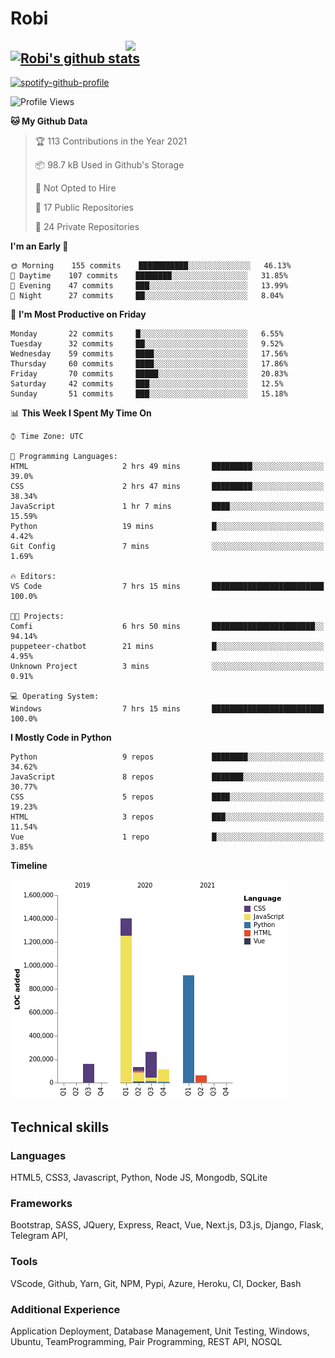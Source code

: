 # Robi

<img align='right' src='https://thumbs.gfycat.com/BleakGorgeousAmoeba-size_restricted.gif' width='320'>

[![Robi's github stats](https://github-readme-stats-lime-theta.vercel.app/api?username=robimez&count_private=true&show_icons=true&theme=dark)](https://github.com/RobiMez/github-readme-stats)
---

[![spotify-github-profile](https://spotify-github-profile.vercel.app/api/view?uid=vy6ne4sn1wcemvxhp0qti58n5&cover_image=true&theme=novatorem)](https://spotify-github-profile.vercel.app/api/view?uid=vy6ne4sn1wcemvxhp0qti58n5&redirect=true)



<!--START_SECTION:waka-->
![Profile Views](http://img.shields.io/badge/Profile%20Views-29-blue)

**🐱 My Github Data** 

> 🏆 113 Contributions in the Year 2021
 > 
> 📦 98.7 kB Used in Github's Storage 
 > 
> 🚫 Not Opted to Hire
 > 
> 📜 17 Public Repositories 
 > 
> 🔑 24 Private Repositories  
 > 
**I'm an Early 🐤** 

```text
🌞 Morning    155 commits    ███████████░░░░░░░░░░░░░░   46.13% 
🌆 Daytime    107 commits    ████████░░░░░░░░░░░░░░░░░   31.85% 
🌃 Evening    47 commits     ███░░░░░░░░░░░░░░░░░░░░░░   13.99% 
🌙 Night      27 commits     ██░░░░░░░░░░░░░░░░░░░░░░░   8.04%

```
📅 **I'm Most Productive on Friday** 

```text
Monday       22 commits     █░░░░░░░░░░░░░░░░░░░░░░░░   6.55% 
Tuesday      32 commits     ██░░░░░░░░░░░░░░░░░░░░░░░   9.52% 
Wednesday    59 commits     ████░░░░░░░░░░░░░░░░░░░░░   17.56% 
Thursday     60 commits     ████░░░░░░░░░░░░░░░░░░░░░   17.86% 
Friday       70 commits     █████░░░░░░░░░░░░░░░░░░░░   20.83% 
Saturday     42 commits     ███░░░░░░░░░░░░░░░░░░░░░░   12.5% 
Sunday       51 commits     ███░░░░░░░░░░░░░░░░░░░░░░   15.18%

```


📊 **This Week I Spent My Time On** 

```text
⌚︎ Time Zone: UTC

💬 Programming Languages: 
HTML                     2 hrs 49 mins       █████████░░░░░░░░░░░░░░░░   39.0% 
CSS                      2 hrs 47 mins       █████████░░░░░░░░░░░░░░░░   38.34% 
JavaScript               1 hr 7 mins         ████░░░░░░░░░░░░░░░░░░░░░   15.59% 
Python                   19 mins             █░░░░░░░░░░░░░░░░░░░░░░░░   4.42% 
Git Config               7 mins              ░░░░░░░░░░░░░░░░░░░░░░░░░   1.69%

🔥 Editors: 
VS Code                  7 hrs 15 mins       █████████████████████████   100.0%

🐱‍💻 Projects: 
Comfi                    6 hrs 50 mins       ███████████████████████░░   94.14% 
puppeteer-chatbot        21 mins             █░░░░░░░░░░░░░░░░░░░░░░░░   4.95% 
Unknown Project          3 mins              ░░░░░░░░░░░░░░░░░░░░░░░░░   0.91%

💻 Operating System: 
Windows                  7 hrs 15 mins       █████████████████████████   100.0%

```

**I Mostly Code in Python** 

```text
Python                   9 repos             ████████░░░░░░░░░░░░░░░░░   34.62% 
JavaScript               8 repos             ███████░░░░░░░░░░░░░░░░░░   30.77% 
CSS                      5 repos             ████░░░░░░░░░░░░░░░░░░░░░   19.23% 
HTML                     3 repos             ███░░░░░░░░░░░░░░░░░░░░░░   11.54% 
Vue                      1 repo              █░░░░░░░░░░░░░░░░░░░░░░░░   3.85%

```


**Timeline**

![Chart not found](https://raw.githubusercontent.com/RobiMez/RobiMez/master/charts/bar_graph.png) 


<!--END_SECTION:waka-->

## Technical skills

### Languages

HTML5, CSS3, Javascript, Python, Node JS, Mongodb, SQLite

### Frameworks

Bootstrap, SASS, JQuery, Express, React, Vue, Next.js,
D3.js, Django, Flask, Telegram API,

### Tools

VScode, Github, Yarn, Git, NPM, Pypi, Azure, Heroku, CI, Docker, Bash

### Additional Experience

Application Deployment, Database Management, Unit Testing, Windows, Ubuntu, TeamProgramming, Pair Programming, REST API, NOSQL
